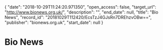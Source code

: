 {
  "date": "2018-10-29T11:24:20.971350", 
  "open_access": false, 
  "target_url": "http://www.bionews.org.uk/", 
  "description": "", 
  "end_date": null, 
  "title": "Bio News", 
  "record_id": "20181029T112420/EcsTzJ4GJsRn7DREhzvOBw==", 
  "publisher": "bionews.org.uk", 
  "start_date": null
}

# Bio News

